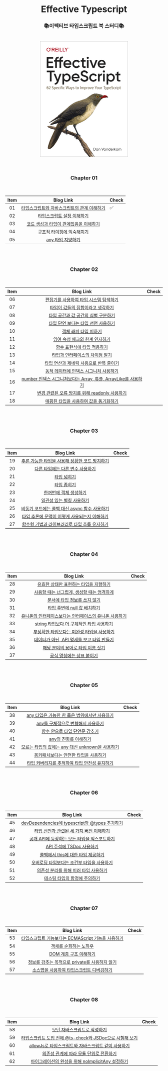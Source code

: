 <div align="center">

# Effective Typescript

### 📚이펙티브 타입스크립트 북 스터디📚
<br>

<img src="./cover.png" width="280" title="Cover Image" align="center">

<br>
<br>
<br>

### Chapter 01
<br>

| Item |                                                                                 Blog Link                                                                                 | Check     |
| :--: | :------------------------------------------------------------------------------------------------------------------------------------------------------------------------: | :------- |
|  01  |     [타입스크립트와 자바스크립트의 관계 이해하기](https://saying-me.tistory.com/111) |  ✅    |
|  02  |       [타입스크립트 설정 이해하기]()
|  03  | [코드 생성과 타입이 관계없음을 이해하기]()
|  04  |              [구조적 타이핑에 익숙해지기]()
|  05  |                 [any 타입 지양하기]()

<br><br>

### Chapter 02
<br>

| Item |                                                                                         Blog Link                                                                                         | Check     |
| :--: | :----------------------------------------------------------------------------------------------------------------------------------------------------------------------------------------: | :------- | 
|  06  |      [편집기를 사용하여 타입 시스템 탐색하기]()
|  07  |  [타입이 값들의 집합이라고 생각하기]()
|  08  |        [타입 공간과 값 공간의 심벌 구분하기]()
|  09  | [타입 단언 보다는 타입 선언 사용하기]()
|  10  |               [객체 래퍼 타입 피하기]()
|  11  |          [잉여 속성 체크의 한계 인지하기]()
|  12  |           [함수 표현식에 타입 적용하기]()
|  13  |   [타입과 인터페이스의 차이점 알기]()
|  14  |                                                [타입 연산과 제네릭 사용으로 반복 줄이기]() 
|  15  |                                                 [동적 데이터에 인덱스 시그니처 사용하기]()
|  16  |                                    [number 인덱스 시그니처보다는 Array, 튜플, ArrayLike를 사용하기]()
|  17  |                                             [변경 관련된 오류 방지를 위해 readonly 사용하기]()
|  18  |                                               [매핑된 타입을 사용하여 값을 동기화하기]() 

<br><br>

### Chapter 03
<br>

| Item |                                     Blog Link                                     | Check     | 
| :--: | :--------------------------------------------------------------------------------: | :------- |
|  19  | [추론 가능한 타입을 사용해 장황한 코드 방지하기]()
|  20  |        [다른 타입에는 다른 변수 사용하기]()
|  21  |                   [타입 넓히기]()
|  22  |                  [타입 좁히기]()
|  23  |             [한꺼번에 객체 생성하기]()
|  24  |            [일관성 있는 별칭 사용하기]()
|  25  |  [비동기 코드에는 콜백 대신 async 함수 사용하기]()
|  26  | [타입 추론에 문맥이 어떻게 사용되는지 이해하기]()
|  27  |  [함수형 기법과 라이브러리로 타입 흐름 유지하기]()

<br><br>

### Chapter 04
<br>

| Item |                                        Blog Link                                         | Check     |
| :--: | :---------------------------------------------------------------------------------------: | :------- |
|  28  |        [유효한 상태만 표현하는 타입을 지향하기]()
|  29  |       [사용할 때는 너그럽게, 생성할 때는 엄격하게]()
|  30  |              [문서에 타입 정보를 쓰지 않기]()
|  31  |             [타입 주변에 null 값 배치하기]()
|  32  | [유니온의 인터페이스보다는 인터페이스의 유니온 사용하기]()
|  33  |              [string 타입보다 더 구체적인 타입 사용하기]()
|  34  |              [부정확한 타입보다는 미완성 타입을 사용하기]()
|  35  |              [데이터가 아닌, API 명세를 보고 타입 만들기]()
|  36  |              [해당 분야의 용어로 타입 이름 짓기]()
|  37  |              [공식 명칭에는 상표 붙이기]()

<br><br>

### Chapter 05
<br>

| Item |                                        Blog Link                                         | Check     |
| :--: | :---------------------------------------------------------------------------------------: | :------- |
|  38  |        [any 타입은 가능한 한 좁은 범위에서만 사용하기]()
|  39  |        [any를 구체적으로 변형해서 사용하기]()
|  40  |        [함수 안으로 타입 단언문 감추기]()
|  41  |        [any의 진화를 이해하기]()
|  42  |        [모르는 타입의 값에는 any 대신 unknown을 사용하기]()
|  43  |        [몽키패치보다는 안전한 타입을 사용하기]()
|  44  |        [타입 커버리지를 추적하여 타입 안전성 유지하기]()

<br><br>

### Chapter 06
<br>

| Item |                                        Blog Link                                         | Check     | 
| :--: | :---------------------------------------------------------------------------------------: | :------- |
|  45  |        [devDependencies에 typescript와 @types 추가하기]()
|  46  |        [타입 선언과 관련된 세 가지 버전 이해하기]()
|  47  |        [공개 API에 등장하는 모든 타입을 익스포트하기]()
|  48  |        [API 주석에 TSDoc 사용하기]()
|  49  |        [콜백에서 this에 대한 타입 제공하기]()
|  50  |        [오버로딩 타입보다는 조건부 타입을 사용하기]()
|  51  |        [의존성 분리를 위해 미러 타입 사용하기]()
|  52  |        [테스팅 타입의 함정에 주의하기]()

<br><br>

### Chapter 07
<br>

| Item |                                        Blog Link                                         | Check     | 
| :--: | :---------------------------------------------------------------------------------------: | :------- |
|  53  |        [타입스크립트 기능보다는 ECMAScript 기능을 사용하기]()
|  54  |        [객체를 순회하는 노하우]()
|  55  |        [DOM 계층 구조 이해하기]()
|  56  |        [정보를 감추는 목적으로 private를 사용하지 않기]()
|  57  |        [소스맵을 사용하여 타입스크립트 디버깅하기]()


<br><br>

### Chapter 08
<br>

| Item |                                        Blog Link                                         | Check     |
| :--: | :---------------------------------------------------------------------------------------: | :------- |
|  58  |        [모던 자바스크립트로 작성하기]()
|  59  |        [타입스크립트 도입 전에 @ts-check와 JSDoc으로 시험해 보기]()
|  60  |        [allowJs로 타입스크립트와 자바스크립트 같이 사용하기]()
|  61  |        [의존성 관계에 따라 모듈 단위로 전환하기]()
|  62  |        [마이그레이션의 완성을 위해 noImplicitAny 설정하기]()
